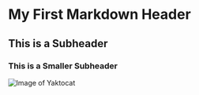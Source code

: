 # My First Markdown Header

## This is a Subheader

### This is a Smaller Subheader

![Image of Yaktocat](https://octodex.github.com/images/yaktocat.png)
